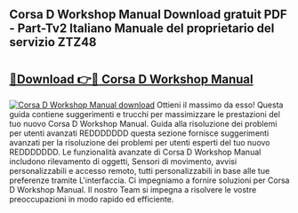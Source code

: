 ## Corsa D Workshop Manual Download gratuit PDF - Part-Tv2 Italiano Manuale del proprietario del servizio ZTZ48

# <h2><a href="http://dfelxv.blite.top/?on=Corsa+D+Workshop+Manual">🔗Download 👉🔴 Corsa D Workshop Manual</a></h2>

[![Corsa D Workshop Manual download](https://i.imgur.com/lujVjoI.png)](http://dfelxv.blite.top/?on=Corsa+D+Workshop+Manual)
Ottieni il massimo da esso! Questa guida contiene suggerimenti e trucchi per massimizzare le prestazioni del tuo nuovo Corsa D Workshop Manual. Guida alla risoluzione dei problemi per utenti avanzati REDDDDDDD questa sezione fornisce suggerimenti avanzati per la risoluzione dei problemi per utenti esperti del tuo nuovo REDDDDDDD. Le funzionalità avanzate di Corsa D Workshop Manual includono rilevamento di oggetti, Sensori di movimento, avvisi personalizzabili e accesso remoto, tutti personalizzabili in base alle tue preferenze tramite L'interfaccia. Ci impegniamo a fornire soluzioni per Corsa D Workshop Manual. Il nostro Team si impegna a risolvere le vostre preoccupazioni in modo rapido ed efficiente.
